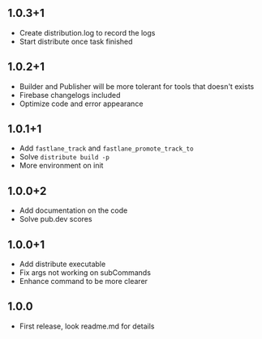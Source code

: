 ## 1.0.3+1
* Create distribution.log to record the logs
* Start distribute once task finished

## 1.0.2+1
* Builder and Publisher will be more tolerant for tools that doesn't exists
* Firebase changelogs included
* Optimize code and error appearance

## 1.0.1+1
* Add `fastlane_track` and `fastlane_promote_track_to`
* Solve `distribute build -p`
* More environment on init

## 1.0.0+2
* Add documentation on the code
* Solve pub.dev scores

## 1.0.0+1
* Add distribute executable
* Fix args not working on subCommands
* Enhance command to be more clearer

## 1.0.0
* First release, look readme.md for details
